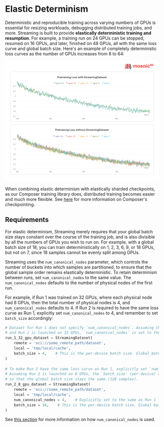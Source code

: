 # Elastic Determinism

Deterministic and reproducible training across varying numbers of GPUs is essential for resizing workloads, debugging distributed training jobs, and more. Streaming is built to provide **elastically deterministic training and resumption**. For example, a training run on 24 GPUs can be stopped, resumed on 16 GPUs, and later, finished on 48 GPUs, all with the same loss curve and global batch size. Here's an example of completely deterministic loss curves as the number of GPUs increases from 8 to 64:

<img src="../_static/images/determinism.png" alt="Elastic Determinism" width="800"/>

When combining elastic determinism with elastically sharded checkpoints, as our Composer training library does, distributed training becomes easier and much more flexible. See [here](https://docs.mosaicml.com/projects/composer/en/stable/trainer/checkpointing.html) for more information on Composer's checkpointing.

## Requirements

For elastic determinism, Streaming merely requires that your global batch size stays constant over the course of the training job, and is also divisible by all the numbers of GPUs you wish to run on. For example, with a global batch size of 18, you can train deterministically on 1, 2, 3, 6, 9, or 18 GPUs, but not on 7, since 18 samples cannot be evenly split among GPUs.

Streaming uses the `num_canonical_nodes` parameter, which controls the number of buckets into which samples are partitioned, to ensure that the global sample order remains elastically deterministic. To retain determinism between runs, set `num_canonical_nodes` to the same value. The `num_canonical_nodes` defaults to the number of physical nodes of the first run.  

For example, if Run 1 was trained on 32 GPUs, where each physical node had 8 GPUs, then the total number of physical nodes is 4, and `num_canonical_nodes` defaults to 4. If Run 2 is required to have the same loss curve as Run 1, explicitly set `num_canonical_nodes` to 4, and remember to set `batch_size` accordingly:

```python
# Dataset for Run 1 does not specify `num_canonical_nodes`. Assuming that each physical node has 8 GPUs,
# and Run 1 is launched on 32 GPUs, `num_canonical_nodes` is set to the number of physical nodes, 4.
run_1_32_gpu_dataset = StreamingDataset(
    remote = 'oci://some_remote_path/dataset',
    local = 'tmp/local/cache',
    batch_size = 4,    # This is the per-device batch size. Global batch size is 32 gpus * 4 samples/gpu = 128 samples
)

# To make Run 2 have the same loss curve as Run 1, explicitly set `num_canonical_nodes` to 4.
# Assuming Run 2 is launched on 8 GPUs, the `batch_size` (per-device) must increase by a factor of 4
# so that the global batch size stays the same (128 samples).
run_2_8_gpu_dataset = StreamingDataset(
    remote = 'oci://some_remote_path/dataset',
    local = 'tmp/local/cache',
    num_canonical_nodes = 4,    # Explicitly set to the same as Run 1 for deterministic training
    batch_size = 16,    # This is the per-device batch size. Global batch size is 8 gpus * 16 samples/gpu = 128 samples
)
```

See [this section](../dataset_configuration/shuffling.md#how-shuffling-works) for more information on how `num_canonical_nodes` is used.